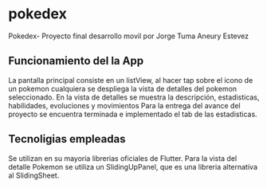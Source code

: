 # pokedex

Pokedex- Proyecto final desarrollo movil por
Jorge Tuma
Aneury Estevez

## Funcionamiento del la App

La pantalla principal consiste en un listView, al hacer tap sobre el icono de un pokemon cualquiera se despliega
la vista de detalles del pokemon seleccionado. En la vista de detalles se muestra la descripción, estadisticas, habilidades, evoluciones y movimientos
Para la entrega del avance del proyecto se encuentra terminada e implementado el tab de las estadisticas.

## Tecnoligias empleadas
Se utilizan en su mayoria librerias oficiales de Flutter. Para la vista del detalle Pokemon se utiliza un SlidingUpPanel,
que es una libreria alternativa al SlidingSheet.

